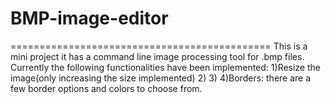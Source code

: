 # BMP-image-editor
=============================================
This is a mini project it has a command line image processing tool for .bmp files.
Currently the following functionalities have been implemented:
1)Resize the image(only increasing the size implemented)
2)
3)
4)Borders: there are a few border options and colors to choose from.
